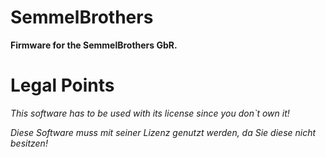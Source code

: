 # SemmelBrothers
**Firmware for the SemmelBrothers GbR.**


# Legal Points
*This software has to be used with its license since you don`t own it!*

*Diese Software muss mit seiner Lizenz genutzt werden, da Sie diese nicht besitzen!*
